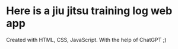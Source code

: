 # Here is a jiu jitsu training log web app

Created with HTML, CSS, JavaScript. With the help of ChatGPT ;)
